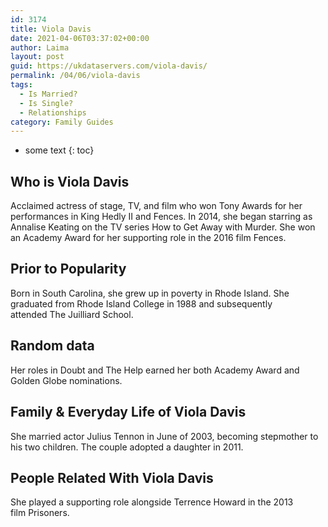 ```yaml
---
id: 3174
title: Viola Davis
date: 2021-04-06T03:37:02+00:00
author: Laima
layout: post
guid: https://ukdataservers.com/viola-davis/
permalink: /04/06/viola-davis
tags:
  - Is Married?
  - Is Single?
  - Relationships
category: Family Guides
---
```


* some text
{: toc}


## Who is Viola Davis
                  
                  
                  
Acclaimed actress of stage, TV, and film who won Tony Awards for her performances in King Hedly II and Fences. In 2014, she began starring as Annalise Keating on the TV series How to Get Away with Murder. She won an Academy Award for her supporting role in the 2016 film Fences. 
                  
              
            
              
            
                
                
                
## Prior to Popularity
                  
                  
                  
Born in South Carolina, she grew up in poverty in Rhode Island. She graduated from Rhode Island College in 1988 and subsequently attended The Juilliard School. 
                  
              
            
              
            
                
                
                
## Random data
                  
                  
                  
Her roles in Doubt and The Help earned her both Academy Award and Golden Globe nominations. 
                  
              
            
              
            
                
                
                
## Family & Everyday Life of Viola Davis
                  
                  
                  
She married actor Julius Tennon in June of 2003, becoming stepmother to his two children. The couple adopted a daughter in 2011. 
                  
              
            
              
            
                
                
                
## People Related With Viola Davis
                  
                  
                  
She played a supporting role alongside Terrence Howard in the 2013 film Prisoners. 
                  
              
            
              
            
                
              
            
              
              
            
            
              
            
          
          
          